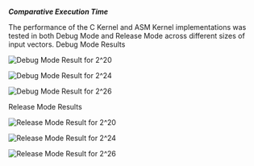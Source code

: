 ***Comparative Execution Time***

The performance of the C Kernel and ASM Kernel implementations was tested in both Debug Mode and Release Mode across different sizes of input vectors.
 Debug Mode Results

![Debug Mode Result for 2^20](DebugModeResult20.jpg)


![Debug Mode Result for 2^24](DebugModeResult24.jpg)


![Debug Mode Result for 2^26](DebugModeResult26.jpg)


 Release  Mode Results

![Release Mode Result for 2^20](ReleaseModeResult20.jpg)


![Release Mode Result for 2^24](ReleaseModeResult24.jpg)


![Release Mode Result for 2^26](ReleaseModeResult26.jpg)
